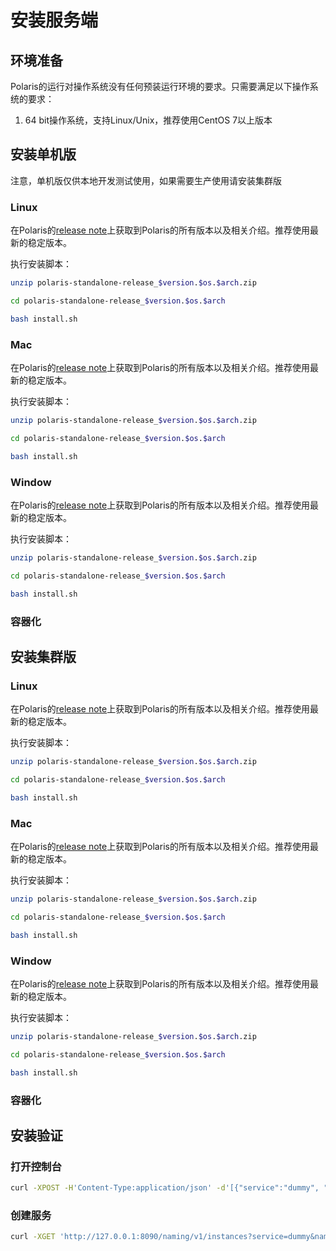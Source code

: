 # 安装服务端

## 环境准备

Polaris的运行对操作系统没有任何预装运行环境的要求。只需要满足以下操作系统的要求：

1. 64 bit操作系统，支持Linux/Unix，推荐使用CentOS 7以上版本

## 安装单机版

注意，单机版仅供本地开发测试使用，如果需要生产使用请安装集群版

### Linux

在Polaris的[release note](https://github.com/polarismesh/polaris/releases)上获取到Polaris的所有版本以及相关介绍。推荐使用最新的稳定版本。

执行安装脚本：

```bash
unzip polaris-standalone-release_$version.$os.$arch.zip

cd polaris-standalone-release_$version.$os.$arch

bash install.sh
```

### Mac

在Polaris的[release note](https://github.com/polarismesh/polaris/releases)上获取到Polaris的所有版本以及相关介绍。推荐使用最新的稳定版本。

执行安装脚本：

```bash
unzip polaris-standalone-release_$version.$os.$arch.zip

cd polaris-standalone-release_$version.$os.$arch

bash install.sh
```

### Window

在Polaris的[release note](https://github.com/polarismesh/polaris/releases)上获取到Polaris的所有版本以及相关介绍。推荐使用最新的稳定版本。

执行安装脚本：

```bash
unzip polaris-standalone-release_$version.$os.$arch.zip

cd polaris-standalone-release_$version.$os.$arch

bash install.sh
```

### 容器化


## 安装集群版

### Linux

在Polaris的[release note](https://github.com/polarismesh/polaris/releases)上获取到Polaris的所有版本以及相关介绍。推荐使用最新的稳定版本。

执行安装脚本：

```bash
unzip polaris-standalone-release_$version.$os.$arch.zip

cd polaris-standalone-release_$version.$os.$arch

bash install.sh
```

### Mac

在Polaris的[release note](https://github.com/polarismesh/polaris/releases)上获取到Polaris的所有版本以及相关介绍。推荐使用最新的稳定版本。

执行安装脚本：

```bash
unzip polaris-standalone-release_$version.$os.$arch.zip

cd polaris-standalone-release_$version.$os.$arch

bash install.sh
```

### Window

在Polaris的[release note](https://github.com/polarismesh/polaris/releases)上获取到Polaris的所有版本以及相关介绍。推荐使用最新的稳定版本。

执行安装脚本：

```bash
unzip polaris-standalone-release_$version.$os.$arch.zip

cd polaris-standalone-release_$version.$os.$arch

bash install.sh
```

### 容器化

## 安装验证

### 打开控制台

```bash
curl -XPOST -H'Content-Type:application/json' -d'[{"service":"dummy", "namespace":"Test", "host":"127.0.0.1", "port":12380}]' 'http://127.0.0.1:8090/naming/v1/instances' 
```

### 创建服务

```bash
curl -XGET 'http://127.0.0.1:8090/naming/v1/instances?service=dummy&namespace=Test'
```
